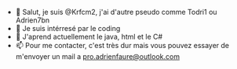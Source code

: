 - 👋 Salut, je suis @Krfcm2, j'ai d'autre pseudo comme Todri1 ou Adrien7bn
- 👀 Je suis intérresé par le coding
- 🌱 J'aprend actuellement le java, html et le C#
- 📫 Pour me contacter, c'est très dur mais vous pouvez essayer de m'envoyer un mail a pro.adrienfaure@outlook.com

